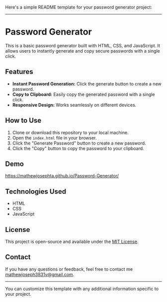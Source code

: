 Here's a simple README template for your password generator project:

---

# Password Generator

This is a basic password generator built with HTML, CSS, and JavaScript. It allows users to instantly generate and copy secure passwords with a single click.

## Features

- **Instant Password Generation:** Click the generate button to create a new password.
- **Copy to Clipboard:** Easily copy the generated password with a single click.
- **Responsive Design:** Works seamlessly on different devices.

## How to Use

1. Clone or download this repository to your local machine.
2. Open the `index.html` file in your browser.
3. Click the "Generate Password" button to create a new password.
4. Click the "Copy" button to copy the password to your clipboard.

## Demo

https://mathewjosephta.github.io/Password-Generator/

## Technologies Used

- HTML
- CSS
- JavaScript

## License

This project is open-source and available under the [MIT License](LICENSE).

## Contact

If you have any questions or feedback, feel free to contact me mathewjoseph3831v@gmail.com.

---

You can customize this template with any additional information specific to your project.
